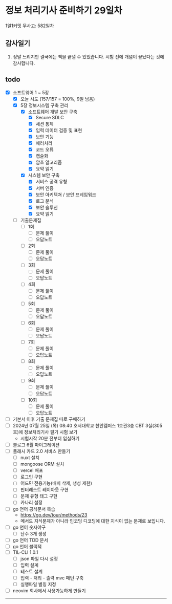 # 정보 처리기사 준비하기 29일차

1일1커밋 무사고: 582일차

## 감사일기

1. 정말 느리지만 결국에는 책을 끝낼 수 있었습니다. 시험 전에 개념이 끝났다는 것에 감사합니다.

## todo

- [x] 소프트웨어 1 ~ 5장
  - [x] 오늘 시도 (157/157 = 100%, 9일 남음)
  - [x] 5장 정보시스템 구축 관리
    - [x] 소프트웨어 개발 보안 구축
      - [x] Secure SDLC
      - [x] 세션 통제
      - [x] 입력 데이터 검증 및 표현
      - [x] 보안 기능
      - [x] 에러처리
      - [x] 코드 오류
      - [x] 캡슐화
      - [x] 암호 알고리즘
      - [x] 요약 읽기
    - [x] 시스템 보안 구축
      - [x] 서비스 공격 유형
      - [x] 서버 인증
      - [x] 보안 아키텍쳐 / 보안 프레임워크
      - [x] 로그 분석
      - [x] 보안 솔루션
      - [x] 요약 읽기
  - [ ] 기출문제집
    - [ ] 1회
      - [ ] 문제 풀이
      - [ ] 오답노트
    - [ ] 2회
      - [ ] 문제 풀이
      - [ ] 오답노트
    - [ ] 3회
      - [ ] 문제 풀이
      - [ ] 오답노트
    - [ ] 4회
      - [ ] 문제 풀이
      - [ ] 오답노트
    - [ ] 5회
      - [ ] 문제 풀이
      - [ ] 오답노트
    - [ ] 6회
      - [ ] 문제 풀이
      - [ ] 오답노트
    - [ ] 7회
      - [ ] 문제 풀이
      - [ ] 오답노트
    - [ ] 8회
      - [ ] 문제 풀이
      - [ ] 오답노트
    - [ ] 9회
      - [ ] 문제 풀이
      - [ ] 오답노트
    - [ ] 10회
      - [ ] 문제 풀이
      - [ ] 오답노트
- [ ] 기본서 이후 기출 문제집 따로 구매하기
- [ ] 2024년 07월 25일 (목) 08:40 호서대학교 천안캠퍼스 1호관3층 CBT 3실(305호)에 정보처리기사 필기 시험 보기
  - 시험시작 20분 전부터 입실하기
- [ ] 블로그 6월 마이그레이션
- [ ] 플래시 카드 2.0 서비스 만들기
  - [ ] nuxt 설치
  - [ ] mongoose ORM 설치
  - [ ] vercel 배포
  - [ ] 로그인 구현
  - [ ] 어드민 전용기능(배치 삭제, 생성 제한)
  - [ ] 핀터레스트 레이아웃 구현
  - [ ] 문제 유형 태그 구현
  - [ ] 카나리 설정
- [ ] go 언어 공식문서 복습
  - https://go.dev/tour/methods/23
  - 메서드 지식문제가 아니라 인코딩 디코딩에 대한 지식이 없는 문제로 보입니다.
- [ ] go 언어 숫자야구
  - [ ] 난수 3개 생성
- [ ] go 언어 TDD 문서
- [ ] go 언어 블랙잭
- [ ] TIL-CLI 1.0.1
  - [ ] json 파일 다시 설정
  - [ ] 입력 설계
  - [ ] 테스트 설계
  - [ ] 입력 - 처리 - 출력 mvc 패턴 구축
  - [ ] 실행파일 별칭 지정
- [ ] neovim 회사에서 사용가능하게 만들기

---


